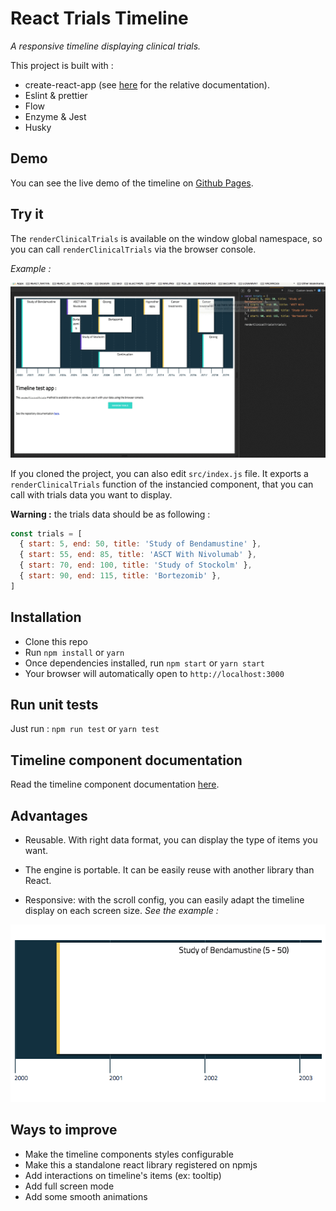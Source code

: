 # React Trials Timeline
*A responsive timeline displaying clinical trials.*

This project is built with : 

* create-react-app (see [here](https://github.com/facebook/create-react-app) for the relative documentation).
* Eslint & prettier
* Flow
* Enzyme & Jest
* Husky


## Demo
You can see the live demo of the timeline on [Github Pages](https://nbdn.github.io/int-timeline/).

## Try it

The `renderClinicalTrials` is available on the window global namespace, so you can call `renderClinicalTrials` via the browser console.

*Example :*

<img width="800" alt="trials playing example" src="./gifs/test_app.gif">

If you cloned the project, you can also edit `src/index.js` file. It exports a `renderClinicalTrials` function of the instancied component, that you can call with trials data you want to display.

**Warning :** the trials data should be as following :

```js
const trials = [
  { start: 5, end: 50, title: 'Study of Bendamustine' },
  { start: 55, end: 85, title: 'ASCT With Nivolumab' },
  { start: 70, end: 100, title: 'Study of Stockolm' },
  { start: 90, end: 115, title: 'Bortezomib' },
]
```

## Installation

* Clone this repo
* Run `npm install` or `yarn`
* Once dependencies installed, run `npm start` or `yarn start`
* Your browser will automatically open to `http://localhost:3000`


## Run unit tests
Just run : `npm run test` or `yarn test`


## Timeline component documentation
Read the timeline component documentation [here](./src/Timeline/README.md).

## Advantages

* Reusable. With right data format, you can display the type of items you want.

* The engine is portable. It can be easily reuse with another library than React.

* Responsive: with the scroll config, you can easily adapt the timeline display on each screen size.
*See the example :*
<img width="600" alt="trials mobile landscape example" src="./gifs/mobile_landscape.gif">


## Ways to improve
* Make the timeline components styles configurable
* Make this a standalone react library registered on npmjs
* Add interactions on timeline's items (ex: tooltip)
* Add full screen mode
* Add some smooth animations

 